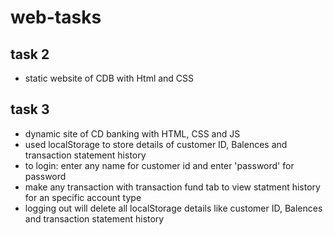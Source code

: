 # web-tasks
## task 2
- static website of CDB with Html and CSS

## task 3

- dynamic site of CD banking with HTML, CSS and JS
- used localStorage to store details of customer ID, Balences and transaction statement history
- to login: enter any name for customer id and  enter 'password' for password
- make any transaction with transaction fund tab to view statment history for an specific account type
- logging out will delete all localStorage details like customer ID, Balences and transaction statement history